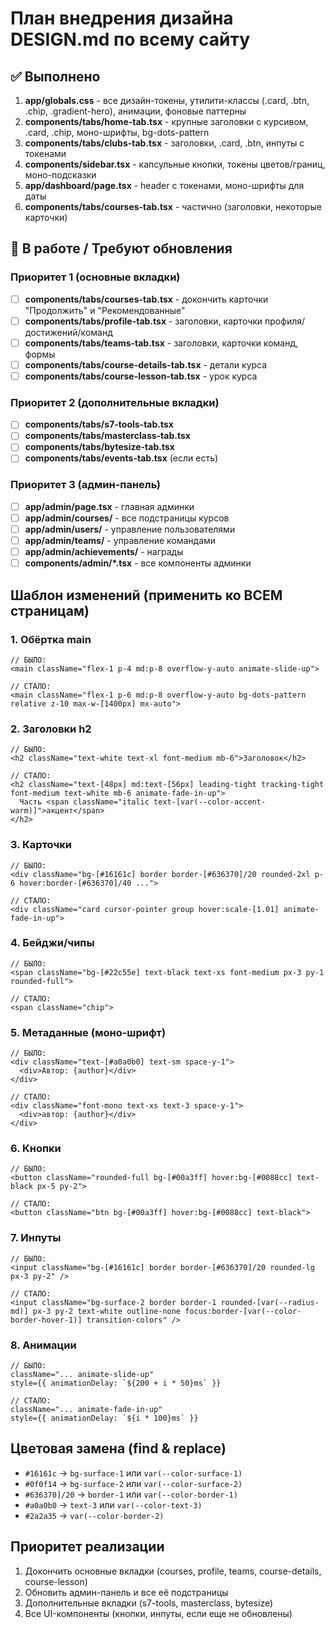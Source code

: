 # План внедрения дизайна DESIGN.md по всему сайту

## ✅ Выполнено

1. **app/globals.css** - все дизайн-токены, утилити-классы (.card, .btn, .chip, .gradient-hero), анимации, фоновые паттерны
2. **components/tabs/home-tab.tsx** - крупные заголовки с курсивом, .card, .chip, моно-шрифты, bg-dots-pattern
3. **components/tabs/clubs-tab.tsx** - заголовки, .card, .btn, инпуты с токенами
4. **components/sidebar.tsx** - капсульные кнопки, токены цветов/границ, моно-подсказки
5. **app/dashboard/page.tsx** - header с токенами, моно-шрифты для даты
6. **components/tabs/courses-tab.tsx** - частично (заголовки, некоторые карточки)

## 🔄 В работе / Требуют обновления

### Приоритет 1 (основные вкладки)
- [ ] **components/tabs/courses-tab.tsx** - докончить карточки "Продолжить" и "Рекомендованные"
- [ ] **components/tabs/profile-tab.tsx** - заголовки, карточки профиля/достижений/команд
- [ ] **components/tabs/teams-tab.tsx** - заголовки, карточки команд, формы
- [ ] **components/tabs/course-details-tab.tsx** - детали курса
- [ ] **components/tabs/course-lesson-tab.tsx** - урок курса

### Приоритет 2 (дополнительные вкладки)
- [ ] **components/tabs/s7-tools-tab.tsx**
- [ ] **components/tabs/masterclass-tab.tsx**
- [ ] **components/tabs/bytesize-tab.tsx**
- [ ] **components/tabs/events-tab.tsx** (если есть)

### Приоритет 3 (админ-панель)
- [ ] **app/admin/page.tsx** - главная админки
- [ ] **app/admin/courses/** - все подстраницы курсов
- [ ] **app/admin/users/** - управление пользователями
- [ ] **app/admin/teams/** - управление командами
- [ ] **app/admin/achievements/** - награды
- [ ] **components/admin/*.tsx** - все компоненты админки

## Шаблон изменений (применить ко ВСЕМ страницам)

### 1. Обёртка main
```tsx
// БЫЛО:
<main className="flex-1 p-4 md:p-8 overflow-y-auto animate-slide-up">

// СТАЛО:
<main className="flex-1 p-6 md:p-8 overflow-y-auto bg-dots-pattern relative z-10 max-w-[1400px] mx-auto">
```

### 2. Заголовки h2
```tsx
// БЫЛО:
<h2 className="text-white text-xl font-medium mb-6">Заголовок</h2>

// СТАЛО:
<h2 className="text-[48px] md:text-[56px] leading-tight tracking-tight font-medium text-white mb-6 animate-fade-in-up">
  Часть <span className="italic text-[var(--color-accent-warm)]">акцент</span>
</h2>
```

### 3. Карточки
```tsx
// БЫЛО:
<div className="bg-[#16161c] border border-[#636370]/20 rounded-2xl p-6 hover:border-[#636370]/40 ...">

// СТАЛО:
<div className="card cursor-pointer group hover:scale-[1.01] animate-fade-in-up">
```

### 4. Бейджи/чипы
```tsx
// БЫЛО:
<span className="bg-[#22c55e] text-black text-xs font-medium px-3 py-1 rounded-full">

// СТАЛО:
<span className="chip">
```

### 5. Метаданные (моно-шрифт)
```tsx
// БЫЛО:
<div className="text-[#a0a0b0] text-sm space-y-1">
  <div>Автор: {author}</div>
</div>

// СТАЛО:
<div className="font-mono text-xs text-3 space-y-1">
  <div>автор: {author}</div>
</div>
```

### 6. Кнопки
```tsx
// БЫЛО:
<button className="rounded-full bg-[#00a3ff] hover:bg-[#0088cc] text-black px-5 py-2">

// СТАЛО:
<button className="btn bg-[#00a3ff] hover:bg-[#0088cc] text-black">
```

### 7. Инпуты
```tsx
// БЫЛО:
<input className="bg-[#16161c] border border-[#636370]/20 rounded-lg px-3 py-2" />

// СТАЛО:
<input className="bg-surface-2 border border-1 rounded-[var(--radius-md)] px-3 py-2 text-white outline-none focus:border-[var(--color-border-hover-1)] transition-colors" />
```

### 8. Анимации
```tsx
// БЫЛО:
className="... animate-slide-up"
style={{ animationDelay: `${200 + i * 50}ms` }}

// СТАЛО:
className="... animate-fade-in-up"
style={{ animationDelay: `${i * 100}ms` }}
```

## Цветовая замена (find & replace)

- `#16161c` → `bg-surface-1` или `var(--color-surface-1)`
- `#0f0f14` → `bg-surface-2` или `var(--color-surface-2)`
- `#636370]/20` → `border-1` или `var(--color-border-1)`
- `#a0a0b0` → `text-3` или `var(--color-text-3)`
- `#2a2a35` → `var(--color-border-2)`

## Приоритет реализации

1. Докончить основные вкладки (courses, profile, teams, course-details, course-lesson)
2. Обновить админ-панель и все её подстраницы
3. Дополнительные вкладки (s7-tools, masterclass, bytesize)
4. Все UI-компоненты (кнопки, инпуты, если еще не обновлены)
